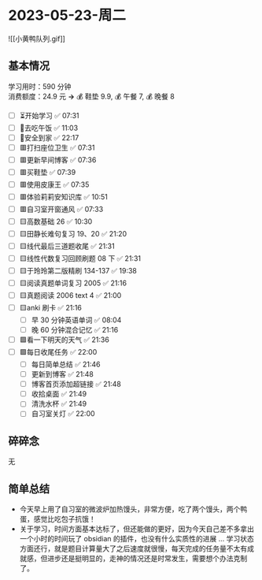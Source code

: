 # 2023-05-23-周二

![[小黄鸭队列.gif]]

## 基本情况

学习用时：590 分钟  
消费额度：24.9 元 **→** 💰 鞋垫 9.9, 💰 午餐 7, 💰 晚餐 8

- [ ] ⏳开始学习 ✅ 07:31
- [ ] 🍕去吃午饭 ✅ 11:03
- [ ] 📍安全到家 ✅ 22:17
- [ ] 🟥打扫座位卫生 ✅ 07:31
- [ ] 🟥更新早间博客 ✅ 07:36
- [ ] 🟥买鞋垫 ✅ 07:39
- [ ] 🟥使用皮康王 ✅ 07:35
- [ ] 🟥体验莉莉安知识库 ✅ 10:51
- [ ] 🟥自习室开窗通风 ✅ 07:33
- [ ] 🟨高数基础 26 ✅ 10:30
- [ ] 🟨田静长难句复习 19、20 ✅ 21:20
- [ ] 🟨线代最后三道题收尾 ✅ 21:31
- [ ] 🟨线性代数复习回顾刷题 08 下 ✅ 21:31
- [ ] 🟨于玲玲第二版精刷 134-137 ✅ 19:38
- [ ] 🟨阅读真题单词复习 2005 ✅ 21:16
- [ ] 🟨真题阅读 2006 text 4 ✅ 21:00
- [ ] 🟨anki 刷卡 ✅ 21:16
    - [ ] 早 30 分钟英语单词 ✅ 08:04
    - [ ] 晚 60 分钟混合记忆 ✅ 21:16
- [ ] 🟩看一下明天的天气 ✅ 21:36
- [ ] 🟩每日收尾任务 ✅ 22:00
    - [ ] 每日简单总结 ✅ 21:46
    - [ ] 更新到博客 ✅ 21:48
    - [ ] 博客首页添加超链接 ✅ 21:48
    - [ ] 收拾桌面 ✅ 21:49
    - [ ] 清洗水杯 ✅ 21:49
    - [ ] 自习室关灯 ✅ 22:00

## 碎碎念

无

## 简单总结

-   今天早上用了自习室的微波炉加热馒头，非常方便，吃了两个馒头，两个鸭蛋，感觉比吃包子抗饿！
-   关于学习，时间方面基本达标了，但还能做的更好，因为今天自己差不多拿出一个小时的时间玩了 obsidian 的插件，也没有什么实质性的进展 ... 学习状态方面还行，就是题目计算量大了之后速度就很慢，每天完成的任务量不太有成就感，但进步还是挺明显的，走神的情况还是时常发生，需要想个办法克制了。